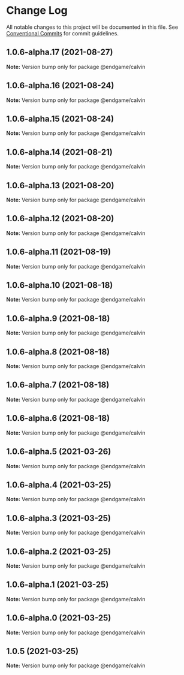 # Change Log

All notable changes to this project will be documented in this file.
See [Conventional Commits](https://conventionalcommits.org) for commit guidelines.

## 1.0.6-alpha.17 (2021-08-27)

**Note:** Version bump only for package @endgame/calvin





## 1.0.6-alpha.16 (2021-08-24)

**Note:** Version bump only for package @endgame/calvin





## 1.0.6-alpha.15 (2021-08-24)

**Note:** Version bump only for package @endgame/calvin





## 1.0.6-alpha.14 (2021-08-21)

**Note:** Version bump only for package @endgame/calvin





## 1.0.6-alpha.13 (2021-08-20)

**Note:** Version bump only for package @endgame/calvin





## 1.0.6-alpha.12 (2021-08-20)

**Note:** Version bump only for package @endgame/calvin





## 1.0.6-alpha.11 (2021-08-19)

**Note:** Version bump only for package @endgame/calvin





## 1.0.6-alpha.10 (2021-08-18)

**Note:** Version bump only for package @endgame/calvin





## 1.0.6-alpha.9 (2021-08-18)

**Note:** Version bump only for package @endgame/calvin





## 1.0.6-alpha.8 (2021-08-18)

**Note:** Version bump only for package @endgame/calvin





## 1.0.6-alpha.7 (2021-08-18)

**Note:** Version bump only for package @endgame/calvin





## 1.0.6-alpha.6 (2021-08-18)

**Note:** Version bump only for package @endgame/calvin





## 1.0.6-alpha.5 (2021-03-26)

**Note:** Version bump only for package @endgame/calvin





## 1.0.6-alpha.4 (2021-03-25)

**Note:** Version bump only for package @endgame/calvin





## 1.0.6-alpha.3 (2021-03-25)

**Note:** Version bump only for package @endgame/calvin





## 1.0.6-alpha.2 (2021-03-25)

**Note:** Version bump only for package @endgame/calvin





## 1.0.6-alpha.1 (2021-03-25)

**Note:** Version bump only for package @endgame/calvin





## 1.0.6-alpha.0 (2021-03-25)

**Note:** Version bump only for package @endgame/calvin





## 1.0.5 (2021-03-25)

**Note:** Version bump only for package @endgame/calvin
